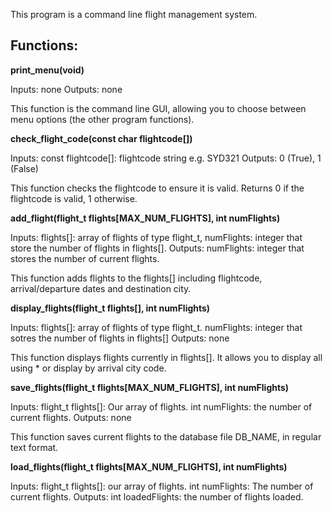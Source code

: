 This program is a command line flight management system.

<h2>Functions:</h2>
<b>print_menu(void)</b>

Inputs: none
Outputs: none

This function is the command line GUI, allowing you to choose between menu options (the other program functions).

<b>check_flight_code(const char flightcode[])</b>

Inputs: const flightcode[]: flightcode string e.g. SYD321
Outputs: 0 (True), 1 (False)

This function checks the flightcode to ensure it is valid. Returns 0 if the flightcode is valid, 1 otherwise.

<b>add_flight(flight_t flights[MAX_NUM_FLIGHTS], int numFlights)</b>

Inputs: flights[]: array of flights of type flight_t, numFlights: integer that store the number of flights in flights[].
Outputs: numFlights: integer that stores the number of current flights.

This function adds flights to the flights[] including flightcode, arrival/departure dates and destination city.

<b>display_flights(flight_t flights[], int numFlights)</b>

Inputs: flights[]: array of flights of type flight_t. numFlights: integer that sotres the number of flights in flights[]
Outputs: none

This function displays flights currently in flights[]. It allows you to display all using * or display by arrival city code.

<b>save_flights(flight_t flights[MAX_NUM_FLIGHTS], int numFlights)</b>

Inputs: flight_t flights[]: Our array of flights. int numFlights: the number of current flights.
Outputs: none

This function saves current flights to the database file DB_NAME, in regular text format.

<b>load_flights(flight_t flights[MAX_NUM_FLIGHTS], int numFlights)</b>

Inputs: flight_t flights[]: our array of flights. int numFlights: The number of current flights.
Outputs: int loadedFlights: the number of flights loaded.
